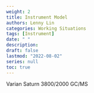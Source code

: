 ```yaml
---
weight: 2
title: Instrument Model
authors: Lenny Lin
categories: Working Situations
tags: [Instrument]
date: " "
description: 
draft: false
lastmod: "2022-08-02"
series: null
toc: true
---
```


Varian Saturn 3800/2000 GC/MS


